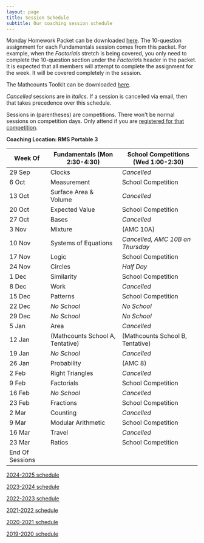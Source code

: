 ```yaml
---
layout: page
title: Session Schedule
subtitle: Our coaching session schedule
---
```


Monday Homework Packet can be downloaded [here](/files/Homework%20Packet.pdf). The 10-question assignment for each Fundamentals session comes from this packet. For example, when the _Factorials_ stretch is being covered, you only need to complete the 10-question section under the _Factorials_ header in the packet. It is expected that all members will attempt to complete the assignment 
for the week. It will be covered completely in the session.

The Mathcounts Toolkit can be downloaded [here](/files/Mathcounts%20Toolkit.pdf).

_Cancelled_ sessions are in _italics_. If a session is cancelled via email, then that takes precedence over this schedule.

Sessions in (parentheses) are competitions. There won't be normal sessions on competition days. Only attend if you are [registered for that competition](/competitions).

**Coaching Location: RMS Portable 3**


| Week Of | Fundamentals (Mon 2:30-4:30)	| School Competitions (Wed 1:00-2:30)     |
| ------- | ------------------------------- | ------------------------------------- |
| 29 Sep  | Clocks                          | _Cancelled_ |
| 6 Oct   | Measurement                     | School Competition |
| 13 Oct  | Surface Area & Volume           | _Cancelled_ |
| 20 Oct  | Expected Value                  | School Competition |
| 27 Oct  | Bases                           | _Cancelled_ |
| 3 Nov   | Mixture                         | (AMC 10A) |
| 10 Nov  | Systems of Equations            | _Cancelled, AMC 10B on Thursday_ |
| 17 Nov  | Logic                           | School Competition |
| 24 Nov  | Circles                         | _Half Day_ |
| 1 Dec   | Similarity                      | School Competition |
| 8 Dec   | Work                            | _Cancelled_ |
| 15 Dec  | Patterns                        | School Competition |
| 22 Dec  | _No School_                     | _No School_ |
| 29 Dec  | _No School_                     | _No School_ |
| 5 Jan   | Area                            | _Cancelled_ |
| 12 Jan  | (Mathcounts School A, Tentative)  | (Mathcounts School B, Tentative) |
| 19 Jan  | _No School_                     | _Cancelled_ |
| 26 Jan  | Probability                     | (AMC 8) |
| 2 Feb   | Right Triangles                 | _Cancelled_ |
| 9 Feb   | Factorials                      | School Competition |
| 16 Feb  | _No School_                     | _Cancelled_ |
| 23 Feb  | Fractions                       | School Competition |
| 2 Mar   | Counting                        | _Cancelled_ |
| 9 Mar   | Modular Arithmetic              | School Competition |
| 16 Mar  | Travel                          | _Cancelled_ |
| 23 Mar  | Ratios                          | School Competition |
| End Of Sessions |


[2024-2025 schedule](/schedule-2425.md)

[2023-2024 schedule](/schedule-2324.md)

[2022-2023 schedule](/schedule-2223.md)

[2021-2022 schedule](/schedule-2122.md)

[2020-2021 schedule](/schedule-2021.md)

[2019-2020 schedule](/schedule-1920.md)
